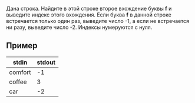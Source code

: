 Дана строка. Найдите в этой строке второе вхождение буквы **f** и выведите индекс этого вхождения. Если буква **f** в данной строке встречается только один раз, выведите число -1, а если не встречается ни разу, выведите число -2. Индексы нумеруются с нуля.
## Пример

| **stdin** | **stdout** |
| --------- | ---------- |
| comfort   | -1         |
| coffee    | 3          |
| car       | -2         |
